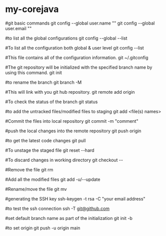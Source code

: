 # my-corejava

#git basic commands
git config --global user.name "<user name>"
git config --global user.email "<user email>"

#to list all the global configurations
git config --global --list

#To list all the configuration both global & user level
git config --list

#This file contains all of the configuration information.
git ~/.gitconfig

#The git repository will be initialized with the specified branch name by using this command.
git init <branch name>

#to rename the branch
git branch -M <new branch name>

#This will link with you git hub repository.
git remote add origin <git hub repository URL>

#To check the status of the branch
git status

#to add the untracked files/modified files to staging
git add <file(s) names>

#Commit the files into local repository
git commit -m "comment"

#push the local changes into the remote repository
git push origin <origin branch name>

#to get the latest code changes
git pull


#To unstage the staged file
git reset --hard <file name>

#To discard changes in working directory
git checkout -- <file name>

#Remove the file
git rm <file name>

#Add all the modified files
git add -u/--update

#Rename/move the file
git mv <file name> <destination filename>

#generating the SSH key
ssh-keygen -t rsa -C "your email address"

#to test the ssh connection
ssh -T git@github.com

#set default branch name as part of the initialization
git init -b <default branch name> <new branch name>

#to set origin
git push -u origin main

